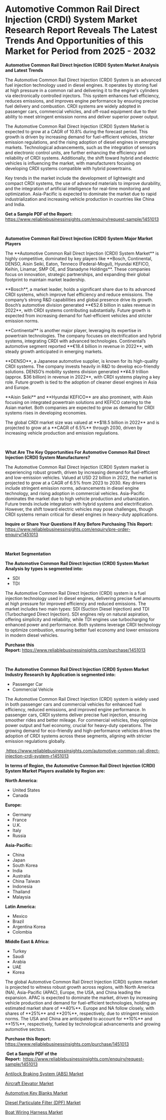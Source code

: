 <p><h1>Automotive Common Rail Direct Injection (CRDI) System Market Research Report Reveals The Latest Trends And Opportunities of this Market for Period from 2025 - 2032</h1></p><p><strong>Automotive Common Rail Direct Injection (CRDI) System Market Analysis and Latest Trends</strong></p>
<p><p>The Automotive Common Rail Direct Injection (CRDI) System is an advanced fuel injection technology used in diesel engines. It operates by storing fuel at high pressure in a common rail and delivering it to the engine's cylinders via electronically controlled injectors. This system enhances fuel efficiency, reduces emissions, and improves engine performance by ensuring precise fuel delivery and combustion. CRDI systems are widely adopted in passenger cars, commercial vehicles, and off-road equipment due to their ability to meet stringent emission norms and deliver superior power output.</p><p>The Automotive Common Rail Direct Injection (CRDI) System Market is expected to grow at a CAGR of 10.8% during the forecast period. This growth is driven by increasing demand for fuel-efficient vehicles, stricter emission regulations, and the rising adoption of diesel engines in emerging markets. Technological advancements, such as the integration of sensors and electronic control units, are further enhancing the efficiency and reliability of CRDI systems. Additionally, the shift toward hybrid and electric vehicles is influencing the market, with manufacturers focusing on developing CRDI systems compatible with hybrid powertrains.</p><p>Key trends in the market include the development of lightweight and compact CRDI systems, the use of advanced materials to improve durability, and the integration of artificial intelligence for real-time monitoring and optimization. Asia-Pacific is expected to dominate the market due to rapid industrialization and increasing vehicle production in countries like China and India.</p></p>
<p><strong>Get a Sample PDF of the Report:&nbsp;</strong> <a href="https://www.reliablebusinessinsights.com/enquiry/request-sample/1451013?utm_campaign=950&utm_medium=2&utm_source=Github&utm_content=ia&utm_term=23012025&utm_id=automotive-common-rail-direct-injection-crdi-system">https://www.reliablebusinessinsights.com/enquiry/request-sample/1451013</a></p>
<p>&nbsp;</p>
<p><strong>Automotive Common Rail Direct Injection (CRDI) System Major Market Players</strong></p>
<p><p>The **Automotive Common Rail Direct Injection (CRDI) System Market** is highly competitive, dominated by key players like **Bosch, Continental, DENSO, Aisin Seiki, Eaton, Tenneco (Federal-Mogul), Hyundai KEFICO, Keihin, Linamar, SMP OE, and Stanadyne Holdings**. These companies focus on innovation, strategic partnerships, and expanding their global footprint to maintain market leadership.</p><p>**Bosch**, a market leader, holds a significant share due to its advanced CRDI systems, which improve fuel efficiency and reduce emissions. The company’s strong R&D capabilities and global presence drive its growth. Bosch’s automotive division generated **€52.6 billion in sales revenue in 2022**, with CRDI systems contributing substantially. Future growth is expected from increasing demand for fuel-efficient vehicles and stricter emission norms.</p><p>**Continental** is another major player, leveraging its expertise in powertrain technologies. The company focuses on electrification and hybrid systems, integrating CRDI with advanced technologies. Continental’s automotive segment reported **€18.4 billion in revenue in 2022**, with steady growth anticipated in emerging markets.</p><p>**DENSO**, a Japanese automotive supplier, is known for its high-quality CRDI systems. The company invests heavily in R&D to develop eco-friendly solutions. DENSO’s mobility systems division generated **¥4.9 trillion (approx. $36 billion) in revenue in 2022**, with CRDI systems playing a key role. Future growth is tied to the adoption of cleaner diesel engines in Asia and Europe.</p><p>**Aisin Seiki** and **Hyundai KEFICO** are also prominent, with Aisin focusing on integrated powertrain solutions and KEFICO catering to the Asian market. Both companies are expected to grow as demand for CRDI systems rises in developing economies.</p><p>The global CRDI market size was valued at **$18.5 billion in 2022** and is projected to grow at a **CAGR of 6.5%** through 2030, driven by increasing vehicle production and emission regulations.</p></p>
<p>&nbsp;</p>
<p><strong>What Are The Key Opportunities For Automotive Common Rail Direct Injection (CRDI) System Manufacturers?</strong></p>
<p><p>The Automotive Common Rail Direct Injection (CRDI) System market is experiencing robust growth, driven by increasing demand for fuel-efficient and low-emission vehicles. Valued at USD 22 billion in 2022, the market is projected to grow at a CAGR of 6.5% from 2023 to 2030. Key drivers include stringent emission norms, advancements in diesel engine technology, and rising adoption in commercial vehicles. Asia-Pacific dominates the market due to high vehicle production and urbanization. Future trends include integration with hybrid systems and electrification. However, the shift toward electric vehicles may pose challenges, though CRDI systems remain critical for diesel engines in heavy-duty applications.</p></p>
<p><strong>Inquire or Share Your Questions If Any Before Purchasing This Report:</strong> <a href="https://www.reliablebusinessinsights.com/enquiry/pre-order-enquiry/1451013?utm_campaign=950&utm_medium=2&utm_source=Github&utm_content=ia&utm_term=23012025&utm_id=automotive-common-rail-direct-injection-crdi-system">https://www.reliablebusinessinsights.com/enquiry/pre-order-enquiry/1451013</a></p>
<p>&nbsp;</p>
<p><strong>Market Segmentation</strong></p>
<p><strong>The Automotive Common Rail Direct Injection (CRDI) System Market Analysis by types is segmented into:</strong></p>
<p><ul><li>SDI</li><li>TDI</li></ul></p>
<p><p>The Automotive Common Rail Direct Injection (CRDI) system is a fuel injection technology used in diesel engines, delivering precise fuel amounts at high pressure for improved efficiency and reduced emissions. The market includes two main types: SDI (Suction Diesel Injection) and TDI (Turbocharged Direct Injection). SDI engines rely on natural aspiration, offering simplicity and reliability, while TDI engines use turbocharging for enhanced power and performance. Both systems leverage CRDI technology to optimize combustion, ensuring better fuel economy and lower emissions in modern diesel vehicles.</p></p>
<p><strong>Purchase this Report:&nbsp;</strong><a href="https://www.reliablebusinessinsights.com/purchase/1451013?utm_campaign=950&utm_medium=2&utm_source=Github&utm_content=ia&utm_term=23012025&utm_id=automotive-common-rail-direct-injection-crdi-system">https://www.reliablebusinessinsights.com/purchase/1451013</a></p>
<p>&nbsp;</p>
<p><strong>The Automotive Common Rail Direct Injection (CRDI) System Market Industry Research by Application is segmented into:</strong></p>
<p><ul><li>Passenger Car</li><li>Commercial Vehicle</li></ul></p>
<p><p>The Automotive Common Rail Direct Injection (CRDI) system is widely used in both passenger cars and commercial vehicles for enhanced fuel efficiency, reduced emissions, and improved engine performance. In passenger cars, CRDI systems deliver precise fuel injection, ensuring smoother rides and better mileage. For commercial vehicles, they optimize power output and fuel economy, crucial for heavy-duty operations. The growing demand for eco-friendly and high-performance vehicles drives the adoption of CRDI systems across these segments, aligning with stricter emission regulations globally.</p></p>
<p><a href="https://www.reliablebusinessinsights.com/automotive-common-rail-direct-injection-crdi-system-r1451013?utm_campaign=950&utm_medium=2&utm_source=Github&utm_content=ia&utm_term=23012025&utm_id=automotive-common-rail-direct-injection-crdi-system">&nbsp;https://www.reliablebusinessinsights.com/automotive-common-rail-direct-injection-crdi-system-r1451013</a></p>
<p><strong>In terms of Region, the Automotive Common Rail Direct Injection (CRDI) System Market Players available by Region are:</strong></p>
<p>
    <p> <strong> North America: </strong>
        <ul>
            <li>United States</li>
            <li>Canada</li>
        </ul>
        </p> 
    <p> <strong> Europe: </strong>
        <ul>
            <li>Germany</li>
            <li>France</li>
            <li>U.K.</li>
            <li>Italy</li>
            <li>Russia</li>
        </ul>
        </p> 
    <p> <strong> Asia-Pacific: </strong>
        <ul>
            <li>China</li>
            <li>Japan</li>
            <li>South Korea</li>
            <li>India</li>
            <li>Australia</li>
            <li>China Taiwan</li>
            <li>Indonesia</li>
            <li>Thailand</li>
            <li>Malaysia</li>
        </ul>
        </p> 
    <p> <strong> Latin America: </strong>
        <ul>
            <li>Mexico</li>
            <li>Brazil</li>
            <li>Argentina Korea</li>
            <li>Colombia</li>
        </ul>
        </p> 
    <p> <strong> Middle East & Africa: </strong>
        <ul>
            <li>Turkey</li>
            <li>Saudi</li>
            <li>Arabia</li>
            <li>UAE</li>
            <li>Korea</li>
        </ul>
    </p>
    </p>
<p><p>The global Automotive Common Rail Direct Injection (CRDI) system market is projected to witness robust growth across regions, with North America (NA), Asia-Pacific (APAC), Europe, the USA, and China leading the expansion. APAC is expected to dominate the market, driven by increasing vehicle production and demand for fuel-efficient technologies, holding an estimated market share of **40%**. Europe and NA follow closely, with shares of **25%** and **20%**, respectively, due to stringent emission norms. The USA and China are anticipated to account for **10%** and **15%**, respectively, fueled by technological advancements and growing automotive sectors.</p></p>
<p><strong>Purchase this Report: </strong><a href="https://www.reliablebusinessinsights.com/purchase/1451013?utm_campaign=950&utm_medium=2&utm_source=Github&utm_content=ia&utm_term=23012025&utm_id=automotive-common-rail-direct-injection-crdi-system">https://www.reliablebusinessinsights.com/purchase/1451013</a></p>
<p>&nbsp;<strong>Get a Sample PDF of the Report:&nbsp;&nbsp;</strong><a href="https://www.reliablebusinessinsights.com/enquiry/request-sample/1451013?utm_campaign=950&utm_medium=2&utm_source=Github&utm_content=ia&utm_term=23012025&utm_id=automotive-common-rail-direct-injection-crdi-system">https://www.reliablebusinessinsights.com/enquiry/request-sample/1451013</a></p>
<p><strong></strong></p>
<p><p><a href="https://github.com/marlanamarvn/Market-Research-Report-List-1/blob/main/antilock-braking-system-abs-market.md?utm_campaign=950&utm_medium=2&utm_source=Github&utm_content=ia&utm_term=23012025&utm_id=automotive-common-rail-direct-injection-crdi-system">Antilock Braking System (ABS) Market</a></p><p><a href="https://www.linkedin.com/pulse/study-forecastingthe-globalaircraft-elevator-market-growingat-fsgve?utm_campaign=950&utm_medium=2&utm_source=Github&utm_content=ia&utm_term=23012025&utm_id=automotive-common-rail-direct-injection-crdi-system">Aircraft Elevator Market</a></p><p><a href="https://www.linkedin.com/pulse/automotive-key-blanks-market-booms-77-growth-rate-2032-drivers-lg4bc?utm_campaign=950&utm_medium=2&utm_source=Github&utm_content=ia&utm_term=23012025&utm_id=automotive-common-rail-direct-injection-crdi-system">Automotive Key Blanks Market</a></p><p><a href="https://github.com/XavierTyler76/Market-Research-Report-List-1/blob/main/diesel-particulate-filter-dpf-market.md?utm_campaign=950&utm_medium=2&utm_source=Github&utm_content=ia&utm_term=23012025&utm_id=automotive-common-rail-direct-injection-crdi-system">Diesel Particulate Filter (DPF) Market</a></p><p><a href="https://www.linkedin.com/pulse/examining-market-forces-influencing-boat-wiring-harness-size-p9a2c?utm_campaign=950&utm_medium=2&utm_source=Github&utm_content=ia&utm_term=23012025&utm_id=automotive-common-rail-direct-injection-crdi-system">Boat Wiring Harness Market</a></p></p>